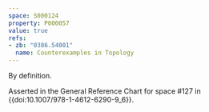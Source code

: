 ```yaml
---
space: S000124
property: P000057
value: true
refs:
- zb: "0386.54001"
  name: Counterexamples in Topology
---
```


By definition.

Asserted in the General Reference Chart for space #127 in
{{doi:10.1007/978-1-4612-6290-9_6}}.
